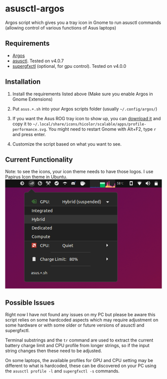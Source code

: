 # asusctl-argos

Argos script which gives you a tray icon in Gnome to run asusctl commands (allowing control of various functions of Asus laptops)



## Requirements

- [Argos](https://github.com/p-e-w/argos)
- [asusctl](https://gitlab.com/asus-linux/asusctl). Tested on v4.0.7
- [supergfxctl](https://gitlab.com/asus-linux/supergfxctl) (optional, for gpu control). Tested on v4.0.0



## Installation

1. Install the requirements listed above (Make sure you enable Argos in Gnome Extensions)

2. Put `asus.+.sh` into your Argos scripts folder (usually `~/.config/argos/`)

3. If you want the Asus ROG tray icon to show up, you can [download it](https://gitlab.com/asus-linux/asusctl-gex/-/raw/main/icons/scalable/profile-performance.svg?inline=false) and copy it to `~/.local/share/icons/hicolor/scalable/apps/profile-performance.svg`. You might need to restart Gnome with Alt+F2, type `r` and press enter.

4. Customize the script based on what you want to see.



## Current Functionality
Note: to see the icons, your icon theme needs to have those logos.  I use Papirus Icon theme in Ubuntu.
![](screenshot.png)


## Possible Issues
Right now I have not found any issues on my PC but please be aware this script relies on some hardcoded aspects which may require adjustment on some hardware or with some older or future versions of asusctl and supergfxctl.

Terminal substrings and the `tr` command are used to extract the current battery charge limit and CPU profile from longer strings, so if the input string changes then these need to be adjusted.

On some laptops, the available profiles for GPU and CPU setting may be different to what is hardcoded, these can be discovered on your PC using the `asusctl profile -l` and `supergfxctl -s` commands.
